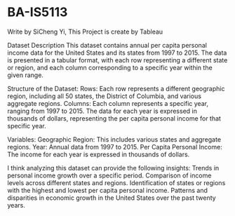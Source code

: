 # BA-IS5113
Write by SiCheng Yi,
This Project is create by Tableau

Dataset Description
This dataset contains annual per capita personal income data for the United States and its states from 1997 to 2015. The data is presented in a tabular format, with each row representing a different state or region, and each column corresponding to a specific year within the given range.

Structure of the Dataset:
Rows: Each row represents a different geographic region, including all 50 states, the District of Columbia, and various aggregate regions.
Columns: Each column represents a specific year, ranging from 1997 to 2015. The data for each year is expressed in thousands of dollars, representing the per capita personal income for that specific year.

Variables:
Geographic Region: This includes various states and aggregate regions.
Year: Annual data from 1997 to 2015.
Per Capita Personal Income: The income for each year is expressed in thousands of dollars.

I think analyzing this dataset can provide the following insights:
Trends in personal income growth over a specific period.
Comparison of income levels across different states and regions.
Identification of states or regions with the highest and lowest per capita personal income.
Patterns and disparities in economic growth in the United States over the past twenty years.
